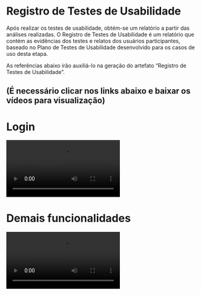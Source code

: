 # Registro de Testes de Usabilidade

Após realizar os testes de usabilidade, obtém-se um relatório a partir das análises realizadas. O Registro de Testes de Usabilidade é um relatório que contém as evidências dos testes e relatos dos usuários participantes, baseado no Plano de Testes de Usabilidade desenvolvido para os casos de uso desta etapa.

As referências abaixo irão auxiliá-lo na geração do artefato “Registro de Testes de Usabilidade”. 

## (É necessário clicar nos links abaixo e baixar os vídeos para visualização)

# Login 

![login](https://github.com/ICEI-PUC-Minas-PMV-ADS/pmv-ads-2022-2-e2-proj-int-t1-controle_de_cursos/blob/main/docs/Grava%C3%A7%C3%A3o-do-Login.mp4)

# Demais funcionalidades

![demais funções](https://github.com/ICEI-PUC-Minas-PMV-ADS/pmv-ads-2022-2-e2-proj-int-t1-controle_de_cursos/blob/main/docs/Grava%C3%A7%C3%A3o-demais-fun%C3%A7%C3%B5es.mp4)

